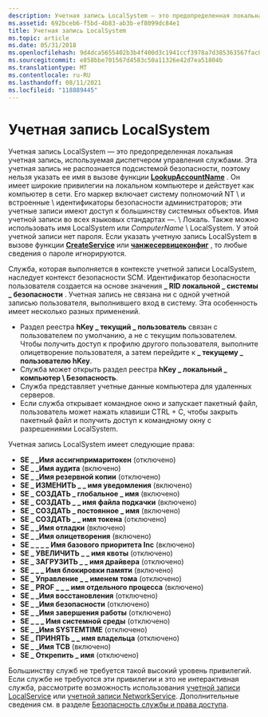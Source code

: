 ```yaml
---
description: Учетная запись LocalSystem — это предопределенная локальная учетная запись, используемая диспетчером управления службами.
ms.assetid: 692bceb6-f5bd-4b83-ab3b-ef8099dc84e1
title: Учетная запись LocalSystem
ms.topic: article
ms.date: 05/31/2018
ms.openlocfilehash: 9d4dca5655402b3b4f400d3c1941ccf3978a7d385363567fac01a1d3024f1dff
ms.sourcegitcommit: e858bbe701567d4583c50a11326e42d7ea51804b
ms.translationtype: MT
ms.contentlocale: ru-RU
ms.lasthandoff: 08/11/2021
ms.locfileid: "118889445"
---
```

# <a name="localsystem-account"></a>Учетная запись LocalSystem

Учетная запись LocalSystem — это предопределенная локальная учетная запись, используемая диспетчером управления службами. Эта учетная запись не распознается подсистемой безопасности, поэтому нельзя указать ее имя в вызове функции [**LookupAccountName**](/windows/desktop/api/winbase/nf-winbase-lookupaccountnamea) . Он имеет широкие привилегии на локальном компьютере и действует как компьютер в сети. Его маркер включает систему полномочий NT \\ и встроенные \\ идентификаторы безопасности администраторов; эти учетные записи имеют доступ к большинству системных объектов. Имя учетной записи во всех языковых стандартах —. \\ Локаль. Также можно использовать имя LocalSystem или *ComputerName* \\ LocalSystem. У этой учетной записи нет пароля. Если указать учетную запись LocalSystem в вызове функции [**CreateService**](/windows/desktop/api/Winsvc/nf-winsvc-createservicea) или [**чанжесервицеконфиг**](/windows/desktop/api/Winsvc/nf-winsvc-changeserviceconfiga) , то любые сведения о пароле игнорируются.

Служба, которая выполняется в контексте учетной записи LocalSystem, наследует контекст безопасности SCM. Идентификатор безопасности пользователя создается на основе значения **\_ RID локальной \_ системы \_ безопасности** . Учетная запись не связана ни с одной учетной записью пользователя, выполнившего вход в систему. Эта особенность имеет несколько разных применений.

-   Раздел реестра **hKey \_ текущий \_ пользователь** связан с пользователем по умолчанию, а не с текущим пользователем. Чтобы получить доступ к профилю другого пользователя, выполните олицетворение пользователя, а затем перейдите к **\_ текущему \_ пользователю hKey**.
-   Служба может открыть раздел реестра **hKey \_ локальный \_ компьютер \\ Безопасность**.
-   Служба представляет учетные данные компьютера для удаленных серверов.
-   Если служба открывает командное окно и запускает пакетный файл, пользователь может нажать клавиши CTRL + C, чтобы закрыть пакетный файл и получить доступ к командному окну с разрешениями LocalSystem.

Учетная запись LocalSystem имеет следующие права:

-   **SE \_ \_Имя ассигнпримаритокен** (отключено)
-   **SE \_ \_Имя аудита** (включено)
-   **SE \_ \_Имя резервной копии** (отключено)
-   **SE \_ ИЗМЕНИТЬ \_ \_ имя уведомления** (включено)
-   **SE \_ СОЗДАТЬ \_ глобальное \_ имя** (включено)
-   **SE \_ СОЗДАТЬ \_ \_ имя файла подкачки** (включено)
-   **SE \_ СОЗДАТЬ \_ постоянное \_ имя** (включено)
-   **SE \_ СОЗДАТЬ \_ \_ имя токена** (отключено)
-   **SE \_ \_Имя отладки** (включено)
-   **SE \_ \_Имя олицетворения** (включено)
-   **SE \_ \_ \_ \_ Имя базового приоритета Inc** (включено)
-   **SE \_ УВЕЛИЧИТЬ \_ \_ имя квоты** (отключено)
-   **SE \_ ЗАГРУЗИТЬ \_ \_ имя драйвера** (отключено)
-   **SE \_ \_ \_ Имя блокировки памяти** (включено)
-   **SE \_ Управление \_ \_ именем тома** (отключено)
-   **SE \_ PROF \_ \_ \_ имя отдельного процесса** (включено)
-   **SE \_ \_Имя восстановления** (отключено)
-   **SE \_ \_Имя безопасности** (отключено)
-   **SE \_ \_Имя завершения работы** (отключено)
-   **SE \_ \_ \_ Имя системной среды** (отключено)
-   **SE \_ \_Имя SYSTEMTIME** (отключено)
-   **SE \_ ПРИНЯТЬ \_ \_ имя владельца** (отключено)
-   **SE \_ \_Имя TCB** (включено)
-   **SE \_ Открепить \_ имя** (отключено)

Большинству служб не требуется такой высокий уровень привилегий. Если службе не требуются эти привилегии и это не интерактивная служба, рассмотрите возможность использования [учетной записи LocalService](localservice-account.md) или [учетной записи NetworkService](networkservice-account.md). Дополнительные сведения см. в разделе [Безопасность службы и права доступа](service-security-and-access-rights.md).

 

 
